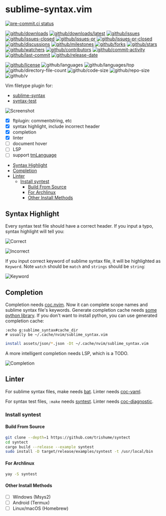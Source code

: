 # sublime-syntax.vim

[![pre-commit.ci status](https://results.pre-commit.ci/badge/github/Freed-Wu/sublime-syntax.vim/main.svg)](https://results.pre-commit.ci/latest/github/Freed-Wu/sublime-syntax.vim/main)

[![github/downloads](https://shields.io/github/downloads/Freed-Wu/sublime-syntax.vim/total)](https://github.com/Freed-Wu/sublime-syntax.vim/releases)
[![github/downloads/latest](https://shields.io/github/downloads/Freed-Wu/sublime-syntax.vim/latest/total)](https://github.com/Freed-Wu/sublime-syntax.vim/releases/latest)
[![github/issues](https://shields.io/github/issues/Freed-Wu/sublime-syntax.vim)](https://github.com/Freed-Wu/sublime-syntax.vim/issues)
[![github/issues-closed](https://shields.io/github/issues-closed/Freed-Wu/sublime-syntax.vim)](https://github.com/Freed-Wu/sublime-syntax.vim/issues?q=is%3Aissue+is%3Aclosed)
[![github/issues-pr](https://shields.io/github/issues-pr/Freed-Wu/sublime-syntax.vim)](https://github.com/Freed-Wu/sublime-syntax.vim/pulls)
[![github/issues-pr-closed](https://shields.io/github/issues-pr-closed/Freed-Wu/sublime-syntax.vim)](https://github.com/Freed-Wu/sublime-syntax.vim/pulls?q=is%3Apr+is%3Aclosed)
[![github/discussions](https://shields.io/github/discussions/Freed-Wu/sublime-syntax.vim)](https://github.com/Freed-Wu/sublime-syntax.vim/discussions)
[![github/milestones](https://shields.io/github/milestones/all/Freed-Wu/sublime-syntax.vim)](https://github.com/Freed-Wu/sublime-syntax.vim/milestones)
[![github/forks](https://shields.io/github/forks/Freed-Wu/sublime-syntax.vim)](https://github.com/Freed-Wu/sublime-syntax.vim/network/members)
[![github/stars](https://shields.io/github/stars/Freed-Wu/sublime-syntax.vim)](https://github.com/Freed-Wu/sublime-syntax.vim/stargazers)
[![github/watchers](https://shields.io/github/watchers/Freed-Wu/sublime-syntax.vim)](https://github.com/Freed-Wu/sublime-syntax.vim/watchers)
[![github/contributors](https://shields.io/github/contributors/Freed-Wu/sublime-syntax.vim)](https://github.com/Freed-Wu/sublime-syntax.vim/graphs/contributors)
[![github/commit-activity](https://shields.io/github/commit-activity/w/Freed-Wu/sublime-syntax.vim)](https://github.com/Freed-Wu/sublime-syntax.vim/graphs/commit-activity)
[![github/last-commit](https://shields.io/github/last-commit/Freed-Wu/sublime-syntax.vim)](https://github.com/Freed-Wu/sublime-syntax.vim/commits)
[![github/release-date](https://shields.io/github/release-date/Freed-Wu/sublime-syntax.vim)](https://github.com/Freed-Wu/sublime-syntax.vim/releases/latest)

[![github/license](https://shields.io/github/license/Freed-Wu/sublime-syntax.vim)](https://github.com/Freed-Wu/sublime-syntax.vim/blob/master/LICENSE)
![github/languages](https://shields.io/github/languages/count/Freed-Wu/sublime-syntax.vim)
![github/languages/top](https://shields.io/github/languages/top/Freed-Wu/sublime-syntax.vim)
![github/directory-file-count](https://shields.io/github/directory-file-count/Freed-Wu/sublime-syntax.vim)
![github/code-size](https://shields.io/github/languages/code-size/Freed-Wu/sublime-syntax.vim)
![github/repo-size](https://shields.io/github/repo-size/Freed-Wu/sublime-syntax.vim)
![github/v](https://shields.io/github/v/release/Freed-Wu/sublime-syntax.vim)

Vim filetype plugin for:

- [sublime-syntax](http://www.sublimetext.com/docs/syntax.html)
- [syntax-test](http://www.sublimetext.com/docs/syntax.html#testing)

![Screenshot](https://user-images.githubusercontent.com/32936898/194713936-8ea3403f-8133-4c75-876f-9d68bc145123.png)

- [x] ftplugin: commentstring, etc
- [x] syntax highlight, include incorrect header
- [x] completion
- [x] linter
- [ ] document hover
- [ ] LSP
- [ ] support [tmLanguage](https://macromates.com/manual/en/language_grammars)

<!-- mdformat-toc start --slug=github --no-anchors --maxlevel=6 --minlevel=2 -->

- [Syntax Highlight](#syntax-highlight)
- [Completion](#completion)
- [Linter](#linter)
  - [Install syntest](#install-syntest)
    - [Build From Source](#build-from-source)
    - [For Archlinux](#for-archlinux)
    - [Other Install Methods](#other-install-methods)

<!-- mdformat-toc end -->

## Syntax Highlight

Every syntax test file should have a correct header. If you input a typo, syntax
highlight will tell you:

![Correct](https://user-images.githubusercontent.com/32936898/194894921-0f9167a8-a297-4719-986f-93298111963a.png)

![Incorrect](https://user-images.githubusercontent.com/32936898/194894923-9b82fd5f-2f13-4651-abe5-1a645e737671.png)

If you input correct keyword of sublime syntax file, it will be highlighted as `Keyword`.
Note `watch` should be `match` and `strings` should be `string`:

![Keyword](https://user-images.githubusercontent.com/32936898/195125476-59f056e1-7001-4aa9-b2ba-62a8fd0e0d2e.png)

## Completion

Completion needs [coc.nvim](https://github.com/neoclide/coc.nvim). Now it can
complete scope names and sublime syntax file's keywords. Generate completion
cache needs [some python library](requirements.txt). If you don't want to
install python, you can use generated completion cache:

```vim
:echo g:sublime_syntax#cache_dir
# usually be ~/.cache/nvim/sublime_syntax.vim
```

```sh
install assets/json/*.json -Dt ~/.cache/nvim/sublime_syntax.vim
```

A more intelligent completion needs LSP, which is a TODO.

![Completion](https://user-images.githubusercontent.com/32936898/195147969-93486f40-9c8a-4b79-841b-e2c8dd0b2766.png)

## Linter

For sublime syntax files, make needs [bat](https://github.com/sharkdp/bat).
Linter needs [coc-yaml](https://github.com/neoclide/coc-yaml).

For syntax test files, `:make` needs [syntest](https://github.com/trishume/syntect).
Linter needs [coc-diagnostic](https://github.com/iamcco/coc-diagnostic/pull/136).

### Install syntest

#### Build From Source

```sh
git clone --depth=1 https://github.com/trishume/syntect
cd syntect
cargo build --release --example syntest
sudo install -D target/release/examples/syntest -t /usr/local/bin
```

#### For Archlinux

```sh
yay -S syntest
```

#### Other Install Methods

- [ ] Windows (Msys2)
- [ ] Android (Termux)
- [ ] Linux/macOS (Homebrew)
